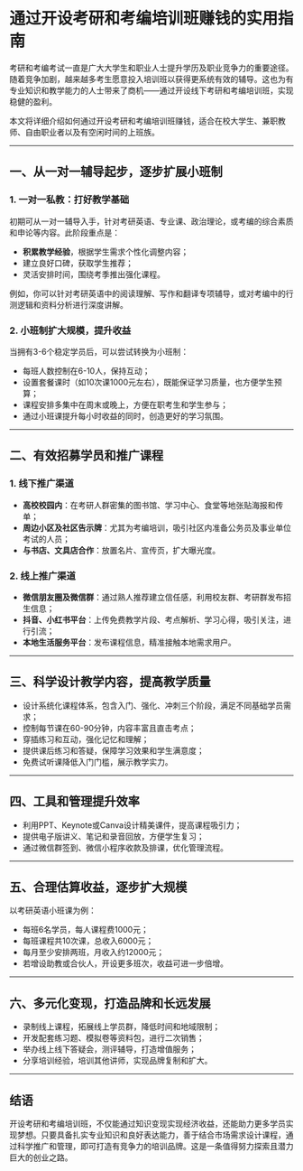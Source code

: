 # 通过开设考研和考编培训班赚钱的实用指南

考研和考编考试一直是广大大学生和职业人士提升学历及职业竞争力的重要途径。随着竞争加剧，越来越多考生愿意投入培训班以获得更系统有效的辅导。这也为有专业知识和教学能力的人士带来了商机——通过开设线下考研和考编培训班，实现稳健的盈利。

本文将详细介绍如何通过开设考研和考编培训班赚钱，适合在校大学生、兼职教师、自由职业者以及有空闲时间的上班族。

***

## 一、从一对一辅导起步，逐步扩展小班制

### 1. 一对一私教：打好教学基础

初期可从一对一辅导入手，针对考研英语、专业课、政治理论，或考编的综合素质和申论等内容。此阶段重点是：

- **积累教学经验**，根据学生需求个性化调整内容；
- 建立良好口碑，获取学生推荐；
- 灵活安排时间，围绕考季推出强化课程。

例如，你可以针对考研英语中的阅读理解、写作和翻译专项辅导，或对考编中的行测逻辑和资料分析进行深度讲解。

### 2. 小班制扩大规模，提升收益

当拥有3-6个稳定学员后，可以尝试转换为小班制：

- 每班人数控制在6-10人，保持互动；
- 设置套餐课时（如10次课1000元左右），既能保证学习质量，也方便学生预算；
- 课程安排多集中在周末或晚上，方便在职考生和学生参与；
- 通过小班课提升每小时收益的同时，创造更好的学习氛围。

***

## 二、有效招募学员和推广课程

### 1. 线下推广渠道

- **高校校园内**：在考研人群密集的图书馆、学习中心、食堂等地张贴海报和传单；
- **周边小区及社区告示牌**：尤其为考编培训，吸引社区内准备公务员及事业单位考试的人员；
- **与书店、文具店合作**：放置名片、宣传页，扩大曝光度。

### 2. 线上推广渠道

- **微信朋友圈及微信群**：通过熟人推荐建立信任感，利用校友群、考研群发布招生信息；
- **抖音、小红书平台**：上传免费教学片段、考点解析、学习心得，吸引关注，进行引流；
- **本地生活服务平台**：发布课程信息，精准接触本地需求用户。

***

## 三、科学设计教学内容，提高教学质量

- 设计系统化课程体系，包含入门、强化、冲刺三个阶段，满足不同基础学员需求；
- 控制每节课在60-90分钟，内容丰富且直击考点；
- 穿插练习和互动，强化记忆和理解；
- 提供课后练习和答疑，保障学习效果和学生满意度；
- 免费试听课降低入门门槛，展示教学实力。

***

## 四、工具和管理提升效率

- 利用PPT、Keynote或Canva设计精美课件，提高课程吸引力；
- 提供电子版讲义、笔记和录音回放，方便学生复习；
- 通过微信群签到、微信小程序收款及排课，优化管理流程。

***

## 五、合理估算收益，逐步扩大规模

以考研英语小班课为例：

- 每班6名学员，每人课程费1000元；
- 每班课程共10次课，总收入6000元；
- 每月至少安排两班，月收入约12000元；
- 若增设助教或合伙人，开设更多班次，收益可进一步倍增。

***

## 六、多元化变现，打造品牌和长远发展

- 录制线上课程，拓展线上学员群，降低时间和地域限制；
- 开发配套练习题、模拟卷等资料包，进行二次销售；
- 举办线上线下答疑会，测评辅导，打造增值服务；
- 分享培训经验，培训其他讲师，实现品牌复制和扩大。

***

## 结语

开设考研和考编培训班，不仅能通过知识变现实现经济收益，还能助力更多学员实现梦想。只要具备扎实专业知识和良好表达能力，善于结合市场需求设计课程，通过科学推广和管理，即可打造有竞争力的培训品牌。这是一条值得努力探索且潜力巨大的创业之路。
